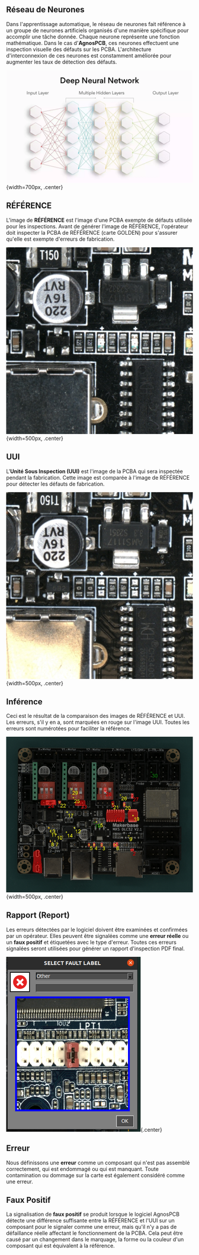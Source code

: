 ## **Réseau de Neurones**

Dans l'apprentissage automatique, le réseau de neurones fait référence à un groupe de neurones artificiels organisés d'une manière spécifique pour accomplir une tâche donnée. Chaque neurone représente une fonction mathématique. Dans le cas d'**AgnosPCB**, ces neurones effectuent une inspection visuelle des défauts sur les PCBA. L'architecture d'interconnexion de ces neurones est constamment améliorée pour augmenter les taux de détection des défauts.

![Architecture du Réseau de Neurones](../assets/v7/neural_networks.webp){width=700px, .center}

## **RÉFÉRENCE**

L'image de **RÉFÉRENCE** est l'image d'une PCBA exempte de défauts utilisée pour les inspections. Avant de générer l'image de RÉFÉRENCE, l'opérateur doit inspecter la PCBA de RÉFÉRENCE (carte GOLDEN) pour s'assurer qu'elle est exempte d'erreurs de fabrication.

![Image de Référence](../assets/v7/ref-example.jpg){width=500px, .center}

## **UUI**

L'**Unité Sous Inspection (UUI)** est l'image de la PCBA qui sera inspectée pendant la fabrication. Cette image est comparée à l'image de RÉFÉRENCE pour détecter les défauts de fabrication.

![Image UUI](../assets/v7/uui-example.jpg){width=500px, .center}

## **Inférence**

Ceci est le résultat de la comparaison des images de RÉFÉRENCE et UUI. Les erreurs, s'il y en a, sont marquées en rouge sur l'image UUI. Toutes les erreurs sont numérotées pour faciliter la référence.

![Image d'Inférence](../assets/v7/inference-example.png){width=500px, .center}

## **Rapport (Report)**

Les erreurs détectées par le logiciel doivent être examinées et confirmées par un opérateur. Elles peuvent être signalées comme une **erreur réelle** ou un **faux positif** et étiquetées avec le type d'erreur. Toutes ces erreurs signalées seront utilisées pour générer un rapport d'inspection PDF final.

![Fenêtre de Rapport](../assets/v7/ui-report.png){.center}

## **Erreur**

Nous définissons une **erreur** comme un composant qui n'est pas assemblé correctement, qui est endommagé ou qui est manquant. Toute contamination ou dommage sur la carte est également considéré comme une erreur.

## **Faux Positif**

La signalisation de **faux positif** se produit lorsque le logiciel AgnosPCB détecte une différence suffisante entre la RÉFÉRENCE et l'UUI sur un composant pour le signaler comme une erreur, mais qu'il n'y a pas de défaillance réelle affectant le fonctionnement de la PCBA. Cela peut être causé par un changement dans le marquage, la forme ou la couleur d'un composant qui est équivalent à la référence.